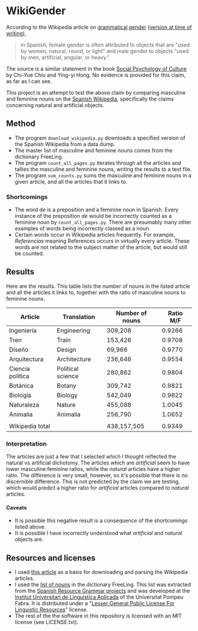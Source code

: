 # WikiGender

According to the Wikipedia article on [grammatical gender](https://en.wikipedia.org/wiki/Grammatical_gender) ([version at time of writing](https://en.wikipedia.org/w/index.php?title=Grammatical_gender&oldid=980781158)),
> in Spanish, female gender is often attributed to objects that are "used by women, natural, round, or light" and male gender to objects "used by men, artificial, angular, or heavy."

The source is a similar statement in the book [Social Psychology of Culture](https://books.google.com/books?id=8xVdAgAAQBAJ&pg=PA120) by Chi-Yue Chiu and Ying-yi Hong.
No evidence is provided for this claim, as far as I can see.

This project is an attempt to test the above claim by comparing masculine and feminine nouns on the [Spanish Wikipedia](https://es.wikipedia.org/wiki/Wikipedia:Portada), specifically the claims concerning natural and artificial objects.

## Method

* The program `download_wikipedia.py` downloads a specified version of the Spanish Wikipedia from a data dump.
* The master list of masculine and feminine nouns comes from the dictionary FreeLing.
* The program `count_all_pages.py` iterates through all the articles and tallies the masculine and feminine nouns, writing the results to a text file.
* The program `sum_counts.py` sums the masculine and feminine nouns in a given article, and all the articles that it links to.

### Shortcomings

* The word *de* is a preposition and a feminine noun in Spanish.
  Every instance of the preposition *de* would be incorrectly counted as a feminine noun by `count_all_pages.py`.
  There are presumably many other examples of words being incorrectly classed as a noun.
* Certain words occur in Wikipedia articles frequently.
  For example, *Referencias* meaning References occurs in virtually every article.
  These words are not related to the subject matter of the article, but would still be counted.

## Results

Here are the results.
This table lists the number of nouns in the listed article and all the articles it links to, together with the ratio of masculine nouns to feminine nouns.

| Article | Translation | Number of nouns | Ratio M/F | 
| --- | --- | --- | --- |
| Ingeniería | Engineering | 309,208 | 0.9266 |
| Tren | Train | 153,426 | 0.9708 |
| Diseño | Design | 69,966 | 0.9770 |
| Arquitectura | Architecture | 236,646 | 0.9554 | 
| Ciencia política | Political science | 280,862 | 0.9804 |
| Botánica | Botany | 309,742 | 0.9821 |
| Biología | Biology | 542,049 | 0.9822 |
| Naturaleza | Nature | 455,088 | 1.0045 |
| Animalia | Animalia | 256,790 | 1.0652 |
|  |  |  |  |
| Wikipedia total | | 438,157,505 | 0.9349 |

### Interpretation

The articles are just a few that I selected which I thought reflected the natural vs artificial dichotomy.
The articles which are *artificial* seem to have lower masculine:feminine ratios, while the *natural* articles have a higher ratio.
The difference is very small, however, so it's possible that there is no discernible difference.
This is not predicted by the claim we are testing, which would predict a higher ratio for *artificial* articles compared to *natural* articles.

#### Caveats

* It is possible this negative result is a consequence of the shortcomings listed above.
* It is possible I have incorrectly understood what *artificial* and *natural* objects are.

## Resources and licenses

* I used [this article](https://towardsdatascience.com/wikipedia-data-science-working-with-the-worlds-largest-encyclopedia-c08efbac5f5c) as a basis for downloading and parsing the Wikipedia articles.
* I used the [list of nouns](https://raw.githubusercontent.com/TALP-UPC/FreeLing/master/data/es/dictionary/entries/MM.nom) in the dictionary FreeLing.
This list was extracted from the [Spanish Resource Grammar projects](http://www.upf.edu/pdi/iula/montserrat.marimon/srg.html) and was developed at the [Institut Universitari de Linguistica Aplicada](http://www.iula.upf.edu) of the Universitat Pompeu Fabra.
It is distributed under a "[Lesser General Public License For Linguistic Resources](https://github.com/TALP-UPC/FreeLing/blob/master/LICENSES/LGPLLR.license)" license.
* The rest of the the software in this repository is licensed with an MIT license (see LICENSE.txt).
